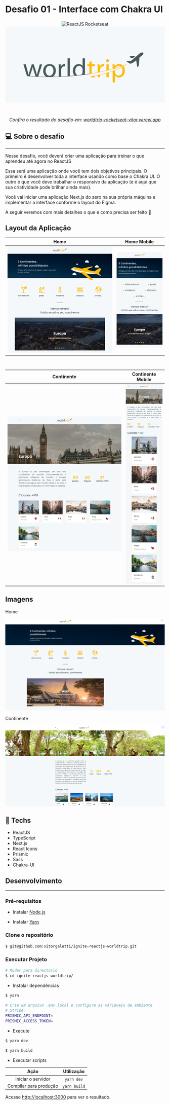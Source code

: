 # Desafio 01 - Interface com Chakra UI

<p align="center">
<img alt="ReactJS Rocketseat" src="https://www.notion.so/image/https%3A%2F%2Fs3-us-west-2.amazonaws.com%2Fsecure.notion-static.com%2Fc2fd7c29-54f4-45c2-95fa-b9fa269109b8%2Freactjs.png?table=block&id=51e4099a-6e2f-4d4b-ae94-f9fe75bb769d&spaceId=08f749ff-d06d-49a8-a488-9846e081b224&width=250&userId=&cache=v2" width="200" hspace="50" align="center"/>
<img alt="Desafio 01 - Interface com Chakra UI" src="src/assets/logo.png" align="center"/>

</p>

<br>

<p align="center"><em>Confira o resultado do desafio em: <a href="https://worldtrip-rocketseat-vitor.vercel.app" target="_blank">worldtrip-rocketseat-vitor.vercel.app</a></em></p>

## :computer: Sobre o desafio

<hr>

Nesse desafio, você deverá criar uma aplicação para treinar o que aprendeu até agora no ReactJS

Essa será uma aplicação onde você tem dois objetivos principais. O primeiro é desenvolver toda a interface usando como base o Chakra UI. O outro é que você deve trabalhar o responsivo da aplicação (e é aqui que sua criatividade pode brilhar ainda mais).

Você vai iniciar uma aplicação Next.js do zero na sua própria máquina e implementar a interface conforme o layout do Figma.

A seguir veremos com mais detalhes o que e como precisa ser feito 🚀

## Layout da Aplicação

|              Home              |                 Home Mobile                 |
| :----------------------------: | :-----------------------------------------: |
| ![home](./src/assets/home.png) | ![home mobile](./src/assets/homeMobile.png) |

<br>

|           Continente            |           Continente Mobile           |
| :-----------------------------: | :-----------------------------------: |
| ![](./src/assets/continent.png) | ![](./src/assets/continentMobile.png) |

## Imagens

<div>
   <p>Home</p>
   <img src="./src/assets/image-1.png" />
   <br>
   <p>Continente</p>
   <img src="./src/assets/image-2.png" />
</div>

## :rocket: Techs

<ul>
  <li> ReactJS </li>
  <li> TypeScript </li>
  <li> Next.js </li>
  <li> React Icons </li>
  <li> Prismic </li>
  <li> Sass </li>
  <li> Chakra-UI </li>
</ul>

## Desenvolvimento

---

### Pré-requisitos

- Instalar [Node.js](https://nodejs.org)

- Instalar [Yarn](https://yarnpkg.com/)

### Clone o repositório

```bash
$ git@github.com:vitorgaletti/ignite-reactjs-worldtrip.git
```

### Executar Projeto

```bash
# Mudar para directório
$ cd ignite-reactjs-worldtrip/
```

- Instalar dependências

```bash
$ yarn
```

```bash
# Crie um arquivo .env.local e configure as váriaveis de ambiente
# Stripe
PRISMIC_API_ENDPOINT=
PRISMIC_ACCESS_TOKEN=
```

- Execute

```bash
$ yarn dev
```

```bash
$ yarn build
```

- Executar scripts

|          Ação          |  Utilização  |
| :--------------------: | :----------: |
|   Iniciar o servidor   |  `yarn dev`  |
| Compilar para produção | `yarn build` |

Acesse <http://localhost:3000> para ver o resultado.
